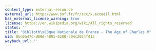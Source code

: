 ```yaml
---
content_type: external-resource
external_url: http://www.bnf.fr/fr/acc/x.accueil.html
has_external_license_warning: true
license: https://en.wikipedia.org/wiki/All_rights_reserved
status: ''
title: "Biblioth\xE8que Nationale de France - The Age of Charles V"
uid: 8bd0a47d-d89d-4895-8280-c04c2054f413
wayback_url: ''
---
```

